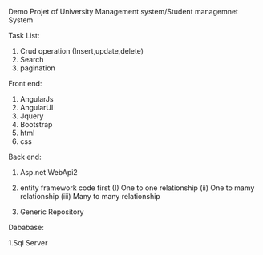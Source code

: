 Demo Projet of University Management system/Student managemnet System

Task List:

1. Crud operation (Insert,update,delete)
2. Search 
3. pagination

Front end:

1. AngularJs
2. AngularUI
3. Jquery
4. Bootstrap
5. html
6. css

Back end:

1. Asp.net WebApi2

2. entity framework code first
   (I) One to one relationship
   (ii) One to mamy relationship
   (iii) Many to many relationship
   
3. Generic Repository

Dababase:

1.Sql Server 
